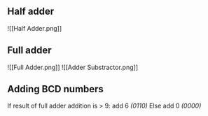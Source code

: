 ## Half adder
![[Half Adder.png]]
## Full adder
![[Full Adder.png]]
![[Adder Substractor.png]]
## Adding BCD numbers
If result of full adder addition is > 9: add 6 *(0110)*
Else add 0 *(0000)*
